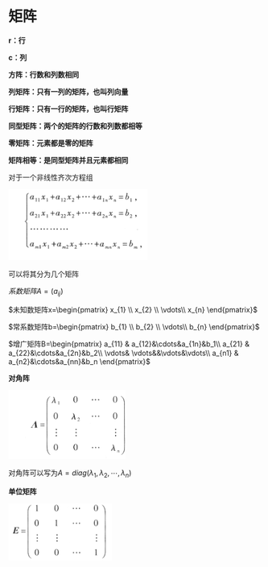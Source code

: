 # 矩阵

**r：行**

**c：列**

**方阵：行数和列数相同**

**列矩阵：只有一列的矩阵，也叫列向量**

**行矩阵：只有一行的矩阵，也叫行矩阵**

**同型矩阵：两个的矩阵的行数和列数都相等**

**零矩阵：元素都是零的矩阵**

**矩阵相等：是同型矩阵并且元素都相同**

对于一个非线性齐次方程组

![](2022-10-10-10-22-35.png)

可以将其分为几个矩阵

$系数矩阵A=(a_{ij})$

$未知数矩阵x=\begin{pmatrix}
 x_{1} \\ 
 x_{2} \\
 \vdots\\ 
 x_{n} 
\end{pmatrix}$

$常系数矩阵b=\begin{pmatrix}
 b_{1} \\ 
 b_{2} \\
 \vdots\\ 
 b_{n} 
\end{pmatrix}$

$增广矩阵B=\begin{pmatrix}
 a_{11} & a_{12}&\cdots&a_{1n}&b_1\\ 
 a_{21} & a_{22}&\cdots&a_{2n}&b_2\\ 
  \vdots&  \vdots&&\vdots&\vdots\\ 
 a_{n1} & a_{n2}&\cdots&a_{nn}&b_n
\end{pmatrix}$

**对角阵**

![](2022-10-10-10-31-42.png)

对角阵可以写为$A=diag(\lambda_1,\lambda_2,\cdots,\lambda_n)$

**单位矩阵**

![](2022-10-10-10-31-01.png)